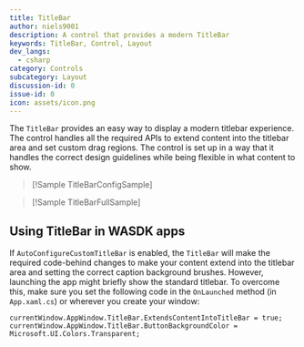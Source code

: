 ```yaml
---
title: TitleBar
author: niels9001
description: A control that provides a modern TitleBar
keywords: TitleBar, Control, Layout
dev_langs:
  - csharp
category: Controls
subcategory: Layout
discussion-id: 0
issue-id: 0
icon: assets/icon.png
---
```


The `TitleBar` provides an easy way to display a modern titlebar experience. The control handles all the required APIs to extend content into the titlebar area and set custom drag regions. The control is set up in a way that it handles the correct design guidelines while being flexible in what content to show.

> [!Sample TitleBarConfigSample]

> [!Sample TitleBarFullSample]

## Using TitleBar in WASDK apps
If `AutoConfigureCustomTitleBar` is enabled, the `TitleBar` will make the required code-behind changes to make your content extend into the titlebar area and setting the correct caption background brushes. However, launching the app might briefly show the standard titlebar. To overcome this, make sure you set the following code in the `OnLaunched` method (in `App.xaml.cs`) or wherever you create your window:

`
currentWindow.AppWindow.TitleBar.ExtendsContentIntoTitleBar = true;
currentWindow.AppWindow.TitleBar.ButtonBackgroundColor = Microsoft.UI.Colors.Transparent;
`


